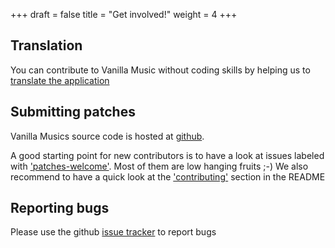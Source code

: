 +++
draft = false
title = "Get involved!"
weight = 4
+++

## Translation
You can contribute to Vanilla Music without coding skills by helping us to [translate the application](https://www.transifex.com/vanilla_music/vanilla-music-1/)

## Submitting patches
Vanilla Musics source code is hosted at [github](https://github.com/vanilla-music/vanilla/).

A good starting point for new contributors is to have a look at issues labeled with ['patches-welcome'](https://github.com/vanilla-music/vanilla/labels/patches-welcome).
Most of them are low hanging fruits ;-) We also recommend to have a quick look at the ['contributing'](https://github.com/vanilla-music/vanilla/blob/master/README.md#contributing) section in the README

## Reporting bugs
Please use the github [issue tracker](https://github.com/vanilla-music/vanilla/issues) to report bugs
